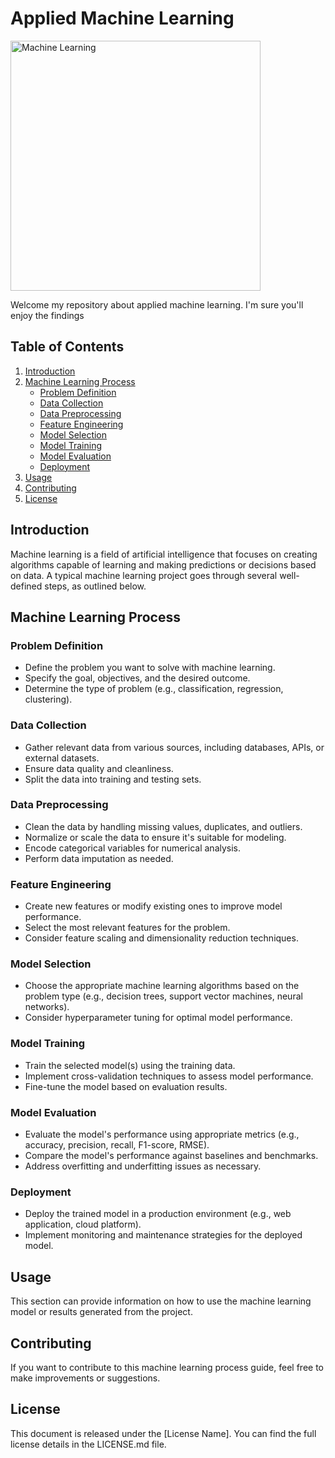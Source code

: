 # Applied Machine Learning 


<img src="https://miro.medium.com/v2/resize:fit:1200/1*X1Ny0lK4EiauptCpUQhaVg.jpeg" alt="Machine Learning" width="400">

Welcome my repository about applied machine learning. I'm sure you'll enjoy the findings 



## Table of Contents

1. [Introduction](#introduction)
2. [Machine Learning Process](#machine-learning-process)
   - [Problem Definition](#problem-definition)
   - [Data Collection](#data-collection)
   - [Data Preprocessing](#data-preprocessing)
   - [Feature Engineering](#feature-engineering)
   - [Model Selection](#model-selection)
   - [Model Training](#model-training)
   - [Model Evaluation](#model-evaluation)
   - [Deployment](#deployment)
3. [Usage](#usage)
4. [Contributing](#contributing)
5. [License](#license)

## Introduction

Machine learning is a field of artificial intelligence that focuses on creating algorithms capable of learning and making predictions or decisions based on data. A typical machine learning project goes through several well-defined steps, as outlined below.

## Machine Learning Process

### Problem Definition

- Define the problem you want to solve with machine learning.
- Specify the goal, objectives, and the desired outcome.
- Determine the type of problem (e.g., classification, regression, clustering).

### Data Collection

- Gather relevant data from various sources, including databases, APIs, or external datasets.
- Ensure data quality and cleanliness.
- Split the data into training and testing sets.

### Data Preprocessing

- Clean the data by handling missing values, duplicates, and outliers.
- Normalize or scale the data to ensure it's suitable for modeling.
- Encode categorical variables for numerical analysis.
- Perform data imputation as needed.

### Feature Engineering

- Create new features or modify existing ones to improve model performance.
- Select the most relevant features for the problem.
- Consider feature scaling and dimensionality reduction techniques.

### Model Selection

- Choose the appropriate machine learning algorithms based on the problem type (e.g., decision trees, support vector machines, neural networks).
- Consider hyperparameter tuning for optimal model performance.

### Model Training

- Train the selected model(s) using the training data.
- Implement cross-validation techniques to assess model performance.
- Fine-tune the model based on evaluation results.

### Model Evaluation

- Evaluate the model's performance using appropriate metrics (e.g., accuracy, precision, recall, F1-score, RMSE).
- Compare the model's performance against baselines and benchmarks.
- Address overfitting and underfitting issues as necessary.

### Deployment

- Deploy the trained model in a production environment (e.g., web application, cloud platform).
- Implement monitoring and maintenance strategies for the deployed model.

## Usage

This section can provide information on how to use the machine learning model or results generated from the project.

## Contributing

If you want to contribute to this machine learning process guide, feel free to make improvements or suggestions.

## License

This document is released under the [License Name]. You can find the full license details in the LICENSE.md file.

